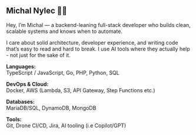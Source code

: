 ## Michal Nylec 👨‍💻

Hey, I’m Michal — a backend-leaning full-stack developer who builds clean, scalable systems and knows when to automate.

I care about solid architecture, developer experience, and writing code that’s easy to read and hard to break. I use AI tools where they actually help - not just for the sake of it.

**Languages:**  
TypeScript / JavaScript, Go, PHP, Python, SQL

**DevOps & Cloud:**  
Docker, AWS (Lambda, S3, API Gateway, Step Functions etc.)

**Databases:**  
MariaDB/SQL, DynamoDB, MongoDB

**Tools:**  
Git, Drone CI/CD, Jira, AI tooling (i.e Copilot/GPT)

<!--
**nylecm/nylecm** is a ✨ _special_ ✨ repository because its `README.md` (this file) appears on your GitHub profile.

Here are some ideas to get you started:

- 🔭 I’m currently working on ...
- 🌱 I’m currently learning ...
- 👯 I’m looking to collaborate on ...
- 🤔 I’m looking for help with ...
- 💬 Ask me about ...
- 📫 How to reach me: ...
- 😄 Pronouns: ...
- ⚡ Fun fact: ...
-->
